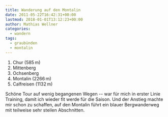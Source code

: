 ```yaml
---
title: Wanderung auf den Montalin
date: 2011-05-22T16:42:31+00:00
lastmod: 2018-01-01T13:12:23+00:00
author: Mathias Wellner
categories:
  - wandern
tags:
  - graubünden
  - montalin
---
```

  1. Chur (585&thinsp;m)
  2. Mittenberg
  3. Ochsenberg
  4. Montalin (2266&thinsp;m)
  5. Calfreisen (1132&thinsp;m)

Schöne Tour auf wenig begangenen Wegen -- war für mich in erster Linie Training, damit ich wieder fit werde für die Saison. Und der Anstieg machte mir schon zu schaffen, auf den Montalin führt ein blauer Bergwanderweg mit teilweise sehr steilen Abschnitten.